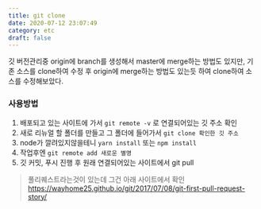 ```yaml
---
title: git clone
date: 2020-07-12 23:07:49
category: etc
draft: false
---
```


깃 버전관리중 origin에 branch를 생성해서 master에 merge하는 방법도 있지만, 기존 소스를 clone하여
수정 후 origin에 merge하는 방법도 있는듯 하여 clone하여 소스를 수정해보았다.

### 사용방법

1. 배포되고 있는 사이트에 가서 `git remote -v` 로 연결되어있는 깃 주소 확인
2. 새로 리뉴얼 할 폴더를 만들고 그 폴더에 들어가서 `git clone 확인한 깃 주소`
3. node가 깔려있지않을테니 `yarn install` 또는 `npm install`
4. 작업후엔 `git remote add 새로운 별명`
5. 깃 커밋, 푸시 진행 후 원래 연결되어있는 사이트에서 git pull

> 풀리퀘스트라는것이 있는데 그건 아래 사이트에서 확인
> https://wayhome25.github.io/git/2017/07/08/git-first-pull-request-story/
